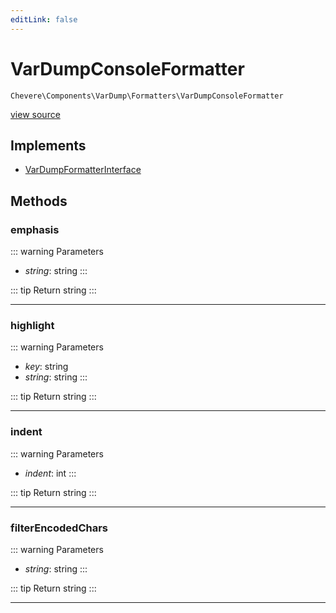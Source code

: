 ```yaml
---
editLink: false
---
```


# VarDumpConsoleFormatter

`Chevere\Components\VarDump\Formatters\VarDumpConsoleFormatter`

[view source](https://github.com/chevere/chevere/blob/master/src/Chevere/Components/VarDump/Formatters/VarDumpConsoleFormatter.php)

## Implements

- [VarDumpFormatterInterface](../../../Interfaces/VarDump/VarDumpFormatterInterface.md)

## Methods

### emphasis

::: warning Parameters
- *string*: string
:::

::: tip Return
string
:::

---

### highlight

::: warning Parameters
- *key*: string
- *string*: string
:::

::: tip Return
string
:::

---

### indent

::: warning Parameters
- *indent*: int
:::

::: tip Return
string
:::

---

### filterEncodedChars

::: warning Parameters
- *string*: string
:::

::: tip Return
string
:::

---
